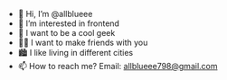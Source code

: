 - 👋 Hi, I’m @allblueee
- 👀 I’m interested in frontend
- 🌱 I want to be a cool geek
- 👬🏻 I want to make friends with you
- 🏙 I like living in different cities
- 📫 How to reach me? Email: allblueee798@gmail.com
